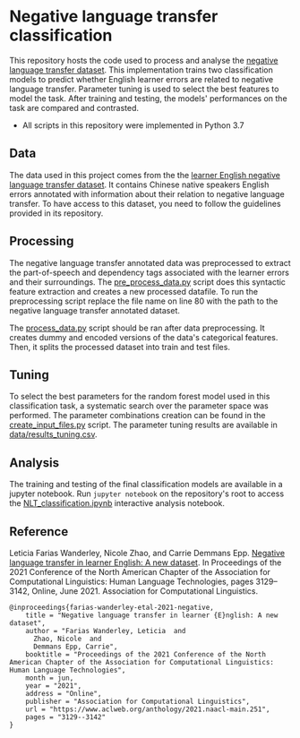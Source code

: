 # Negative language transfer classification

This repository hosts the code used to process and analyse the [negative language transfer dataset](https://github.com/EdTeKLA/LanguageTransfer). This implementation trains two classification models to predict whether English learner errors are related to negative language transfer. Parameter tuning is used to select the best features to model the task. After training and testing, the models' performances on the task are compared and contrasted.

* All scripts in this repository were implemented in Python 3.7

## Data
The data used in this project comes from the the [learner English negative language transfer dataset](https://github.com/EdTeKLA/LanguageTransfer). It contains Chinese native speakers English errors annotated with information about their relation to negative language transfer. To have access to this dataset, you need to follow the guidelines provided in its repository.

## Processing
The negative language transfer annotated data was preprocessed to extract the part-of-speech and dependency tags associated with the learner errors and their surroundings. The [pre_process_data.py](pre_process_data.py) script does this syntactic feature extraction and creates a new processed datafile. To run the preprocessing script replace the file name on line 80 with the path to the negative language transfer annotated dataset.

The [process_data.py](process_data.py) script should be ran after data preprocessing. It creates dummy and encoded versions of the data's categorical features. Then, it splits the processed dataset into train and test files.

## Tuning
To select the best parameters for the random forest model used in this classification task, a systematic search over the parameter space was performed. The parameter combinations creation can be found in the [create_input_files.py](create_input_files.py) script. The parameter tuning results are available in [data/results_tuning.csv](data/results_tuning.csv).

## Analysis
The training and testing of the final classification models are available in a jupyter notebook. Run `jupyter notebook` on the repository's root to access the [NLT_classification.ipynb](NLT_classification.ipynb) interactive analysis notebook.

## Reference
Leticia Farias Wanderley, Nicole Zhao, and Carrie Demmans Epp. [Negative language transfer in learner English: A new dataset](https://www.aclweb.org/anthology/2021.naacl-main.251/). In Proceedings of the 2021 Conference of the North American Chapter of the Association for Computational Linguistics: Human Language Technologies, pages 3129–3142, Online, June 2021. Association for Computational Linguistics.

```
@inproceedings{farias-wanderley-etal-2021-negative,
    title = "Negative language transfer in learner {E}nglish: A new dataset",
    author = "Farias Wanderley, Leticia  and
      Zhao, Nicole  and
      Demmans Epp, Carrie",
    booktitle = "Proceedings of the 2021 Conference of the North American Chapter of the Association for Computational Linguistics: Human Language Technologies",
    month = jun,
    year = "2021",
    address = "Online",
    publisher = "Association for Computational Linguistics",
    url = "https://www.aclweb.org/anthology/2021.naacl-main.251",
    pages = "3129--3142"
}
```
